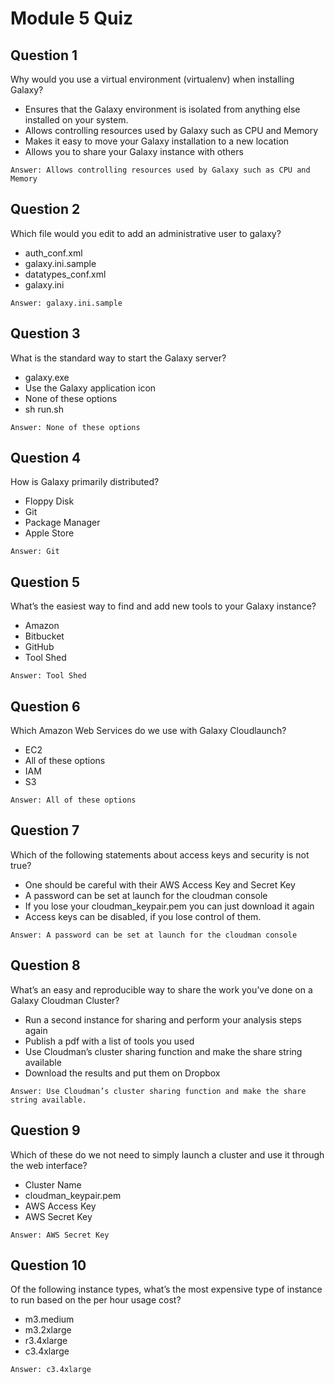 # Module 5 Quiz

## Question 1
Why would you use a virtual environment (virtualenv) when installing Galaxy?
* Ensures that the Galaxy environment is isolated from anything else installed on your system.
* Allows controlling resources used by Galaxy such as CPU and Memory
* Makes it easy to move your Galaxy installation to a new location
* Allows you to share your Galaxy instance with others
```
Answer: Allows controlling resources used by Galaxy such as CPU and Memory
```

## Question 2
Which file would you edit to add an administrative user to galaxy?
* auth_conf.xml
* galaxy.ini.sample
* datatypes_conf.xml
* galaxy.ini
```
Answer: galaxy.ini.sample
```

## Question 3
What is the standard way to start the Galaxy server?
* galaxy.exe
* Use the Galaxy application icon
* None of these options
* sh run.sh
```
Answer: None of these options
```

## Question 4
How is Galaxy primarily distributed?
* Floppy Disk
* Git
* Package Manager
* Apple Store
```
Answer: Git
```

## Question 5
What’s the easiest way to find and add new tools to your Galaxy instance?
* Amazon
* Bitbucket
* GitHub
* Tool Shed
```
Answer: Tool Shed
```

## Question 6
Which Amazon Web Services do we use with Galaxy Cloudlaunch?
* EC2
* All of these options
* IAM
* S3
```
Answer: All of these options
```

## Question 7
Which of the following statements about access keys and security is not true?
* One should be careful with their AWS Access Key and Secret Key
* A password can be set at launch for the cloudman console
* If you lose your cloudman_keypair.pem you can just download it again
* Access keys can be disabled, if you lose control of them.
```
Answer: A password can be set at launch for the cloudman console
```

## Question 8
What’s an easy and reproducible way to share the work you’ve done on a Galaxy Cloudman Cluster?
* Run a second instance for sharing and perform your analysis steps again
* Publish a pdf with a list of tools you used
* Use Cloudman’s cluster sharing function and make the share string available
* Download the results and put them on Dropbox
```
Answer: Use Cloudman’s cluster sharing function and make the share string available.
```

## Question 9
Which of these do we not need to simply launch a cluster and use it through the web interface?
* Cluster Name
* cloudman_keypair.pem
* AWS Access Key
* AWS Secret Key
```
Answer: AWS Secret Key
```

## Question 10
Of the following instance types, what’s the most expensive type of instance to run based on the per hour usage cost?
* m3.medium
* m3.2xlarge
* r3.4xlarge
* c3.4xlarge
```
Answer: c3.4xlarge
```
